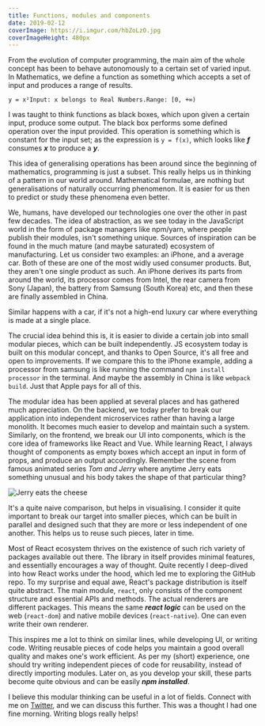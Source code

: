 ```yaml
---
title: Functions, modules and components
date: 2019-02-12
coverImage: https://i.imgur.com/hbZoLzO.jpg
coverImageHeight: 480px
---
```


From the evolution of computer programming, the main aim of the whole concept has been to behave autonomously to a certain set of varied input. In Mathematics<!-- excerpt -->, we define a function as something which accepts a set of input and produces a range of results.

```
y = x²Input: x belongs to Real Numbers.Range: [0, +∞)
```

I was taught to think functions as black boxes, which upon given a certain input, produce some output. The black box performs some defined operation over the input provided. This operation is something which is constant for the input set; as the expression is `y = f(x)`, which looks like **_f_** consumes **_x_** to produce a **_y_**.

This idea of generalising operations has been around since the beginning of mathematics, programming is just a subset. This really helps us in thinking of a pattern in our world around. Mathematical formulae, are nothing but generalisations of naturally occurring phenomenon. It is easier for us then to predict or study these phenomena even better.

We, humans, have developed our technologies one over the other in past few decades. The idea of abstraction, as we see today in the JavaScript world in the form of package managers like npm/yarn, where people publish their modules, isn't something unique. Sources of inspiration can be found in the much mature (and maybe saturated) ecosystem of manufacturing. Let us consider two examples: an iPhone, and a average car. Both of these are one of the most widly used consumer products. But, they aren't one single product as such. An iPhone derives its parts from around the world, its processor comes from Intel, the rear camera from Sony (Japan), the battery from Samsung (South Korea) etc, and then these are finally assembled in China.

Similar happens with a car, if it's not a high-end luxury car where everything is made at a single place.

The crucial idea behind this is, it is easier to divide a certain job into small modular pieces, which can be built independently. JS ecosystem today is built on this modular concept, and thanks to Open Source, it's all free and open to improvements. If we compare this to the iPhone example, adding a processor from samsung is like running the command `npm install processor` in the terminal. And maybe the assembly in China is like `webpack build`. Just that Apple pays for all of this.

The modular idea has been applied at several places and has gathered much appreciation. On the backend, we today prefer to break our application into independent microservices rather than having a large monolith. It becomes much easier to develop and maintain such a system. Similarly, on the frontend, we break our UI into components, which is the core idea of frameworks like React and Vue. While learning React, I always thought of components as empty boxes which accept an input in form of props, and produce an output accordingly. Remember the scene from famous animated series _Tom and Jerry_ where anytime Jerry eats something unusual and his body takes the shape of that particular thing?

![Jerry eats the cheese](https://media.giphy.com/media/l1L2UkgpuiE4U/giphy.gif)

It's a quite naive comparison, but helps in visualising. I consider it quite important to break our target into smaller pieces, which can be built in parallel and designed such that they are more or less independent of one another. This helps us to reuse such pieces, later in time.

Most of React ecosystem thrives on the existence of such rich variety of packages available out there. The library in itself provides minimal features, and essentially encourages a way of thought. Quite recently I deep-dived into how React works under the hood, which led me to exploring the GitHub repo. To my surprise and equal awe, React's package distribution is itself quite abstract. The main module, `react`, only consists of the component structure and essential APIs and methods. The actual renderers are different packages. This means the same **_react logic_** can be used on the web (`react-dom`) and native mobile devices (`react-native`). One can even write their own renderer.

This inspires me a lot to think on similar lines, while developing UI, or writing code. Writing reusable pieces of code helps you maintain a good overall quality and makes one's work efficient. As per my (short) experience, one should try writing independent pieces of code for reusability, instead of directly importing modules. Later on, as you develop your skill, these parts become quite obvious and can be easily **_npm installed_**.

I believe this modular thinking can be useful in a lot of fields. Connect with me on [Twitter](https://twitter.com/mohitkarekar), and we can discuss this further. This was a thought I had one fine morning. Writing blogs really helps!
